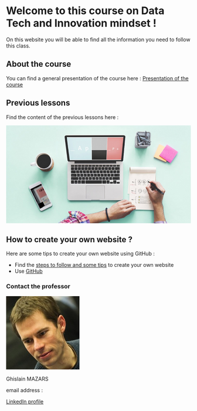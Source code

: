 # Welcome to this course on Data Tech and Innovation mindset !
On this website you will be able to find all the information you need to follow this class.

## About the course
You can find a general presentation of the course here :
[Presentation of the course](https://adelebnt.github.io/Presentation-of-the-course/)

## Previous lessons
Find the content of the previous lessons here :
[](url)

<img src="Create-your-website.jpg">

## How to create your own website ?
Here are some tips to create your own website using GitHub :
- Find the [steps to follow and some tips](https://adelebnt.github.io/Create-a-website-on-GitHub/) to create your own website
- Use [GitHub](https://github.com/)

### Contact the professor
<img src="Tech%20data...%20Ghislain%20Mazars.jpg">

Ghislain MAZARS

email address : 

[LinkedIn profile](https://fr.linkedin.com/in/ghislainmazars)
